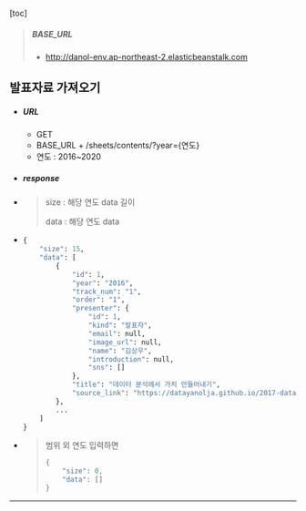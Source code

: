 [toc]

> ##### BASE_URL
>
> - http://danol-env.ap-northeast-2.elasticbeanstalk.com



## 발표자료 가져오기

- ##### URL

  - GET
  - BASE_URL + /sheets/contents/?year={연도}
  - 연도 : 2016~2020

- ##### response

- > size : 해당 연도 data 길이
  >
  > data : 해당 연도 data

- ```python
  {
      "size": 15,
      "data": [
          {
              "id": 1,
              "year": "2016",
              "track_num": "1",
              "order": "1",
              "presenter": {
                  "id": 1,
                  "kind": "발표자",
                  "email": null,
                  "image_url": null,
                  "name": "김상우",
                  "introduction": null,
                  "sns": []
              },
              "title": "데이터 분석에서 가치 만들어내기",
              "source_link": "https://datayanolja.github.io/2017-datayanolja/slide/2016/1-%ED%82%A4%EB%85%B8%ED%8A%B8/%ED%82%A4%EB%85%B8%ED%8A%B8-1-%EB%8D%B0%EC%9D%B4%ED%84%B0%20%EB%B6%84%EC%84%9D%EC%97%90%EC%84%9C%20%EA%B0%80%EC%B9%98%20%EB%A7%8C%EB%93%A4%EC%96%B4%EB%82%B4%EA%B8%B0-%EA%B9%80%EC%83%81%EC%9A%B0.pdf"
          },
          ...
      ]
  }
  ```

- > 범위 외 연도 입력하면
  >
  > ```python
  > {
  >     "size": 0,
  >     "data": []
  > }
  > ```



---









